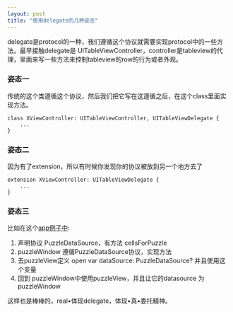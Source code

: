 ```yaml
---
layout: post
title: "使用delegate的几种姿态"
---
```


delegate是protocol的一种，我们遵循这个协议就需要实现protocol中的一些方法。最早接触delegate是 UITableViewController，controller是tableview的代理，里面来写一些方法来控制tableview的row的行为或者外观。


### 姿态一

传统的这个类遵循这个协议，然后我们把它写在这遵循之后，在这个class里面实现方法。

```
class XViewController: UITableViewController, UITableViewDelegate {
	...
} 
```

### 姿态二

因为有了extension，所以有时候你发现你的协议被放到另一个地方去了

```
extension XViewController: UITableViewDelegate {
	...
}
```

### 姿态三

比如在这个[app例子中](https://github.com/KrisYu/swift14macOSApps/tree/master/08-Puzzle):

1. 声明协议 PuzzleDataSource，有方法 cellsForPuzzle
2. puzzleWindow 遵循PuzzleDataSource协议，实现方法
3. 去puzzleView定义 open var dataSource: PuzzleDataSource? 并且使用这个变量
4. 回到 puzzleWindow中使用puzzleView，并且让它的datasource 为puzzleWindow

这样也是棒棒的，real•体现delegate，体现•真•委托精神。